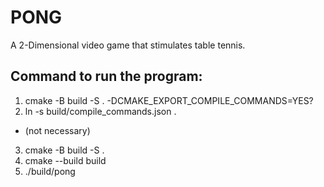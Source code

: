 # PONG

A 2-Dimensional video game that stimulates table tennis.

## Command to run the program:

1. cmake -B build -S . -DCMAKE_EXPORT_COMPILE_COMMANDS=YES?
2. ln -s build/compile_commands.json .

- (not necessary)

3. cmake -B build -S .
4. cmake --build build
5. ./build/pong

